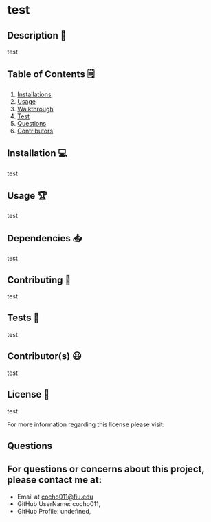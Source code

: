 # test
  

## Description 📝
test

## Table of Contents 🗒
1. [Installations](#installations-💻)
2. [Usage](#usage-🏆)
3. [Walkthrough](#walkthrough-🎥)
4. [Test](#tests-🧪)
5. [Questions](#questions)
6. [Contributors](#contributor(s)-😃)

## Installation 💻
test

## Usage 🏆
test

## Dependencies 📥
test

## Contributing 🤝
test

## Tests 🧪
test

## Contributor(s) 😃
test

## License 📜
test

For more information regarding this license please visit: 

## Questions
For questions or concerns about this project, please contact me at: 
- 
- Email at cocho011@fiu.edu
- GitHub UserName: cocho011,
- GitHub Profile: undefined,


